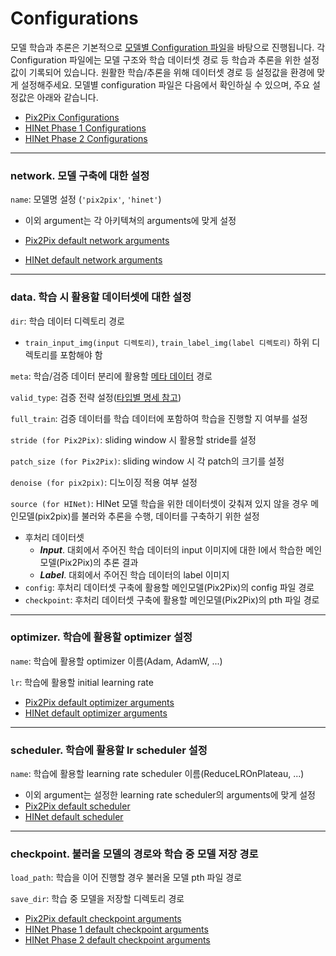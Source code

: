 # Configurations

모델 학습과 추론은 기본적으로 [모델별 Configuration 파일](https://github.com/TeamBCP5/image-reconstruction/tree/main/configs)을 바탕으로 진행됩니다. 각 Configuration 파일에는 모델 구조와 학습 데이터셋 경로 등 학습과 추론을 위한 설정값이 기록되어 있습니다. 원활한 학습/추론을 위해 데이터셋 경로 등 설정값을 환경에 맞게 설정해주세요. 모델별 configuration 파일은 다음에서 확인하실 수 있으며, 주요 설정값은 아래와 같습니다.

- [Pix2Pix Configurations](https://github.com/TeamBCP5/image-reconstruction/blob/main/configs/Pix2Pix.yaml)
- [HINet Phase 1 Configurations](https://github.com/TeamBCP5/image-reconstruction/blob/main/configs/HINet_phase1.yaml)
- [HINet Phase 2 Configurations](https://github.com/TeamBCP5/image-reconstruction/blob/main/configs/HINet_phase2.yaml)

---



### network. 모델 구축에 대한 설정

`name`: 모델명 설정 (`'pix2pix'`, `'hinet'`)

- 이외 argument는 각 아키텍쳐의 arguments에 맞게 설정
- [Pix2Pix default network arguments](https://github.com/TeamBCP5/image-reconstruction/blob/b3b2c3e0fe5e57215894897fa13ffd17866d2fa3/configs/Pix2Pix.yaml#L1)

- [HINet default network arguments](https://github.com/TeamBCP5/image-reconstruction/blob/b3b2c3e0fe5e57215894897fa13ffd17866d2fa3/configs/HINet_phase1.yaml#L1)



---



### data. 학습 시 활용할 데이터셋에 대한 설정

`dir`: 학습 데이터 디렉토리 경로

- `train_input_img(input 디렉토리)`, `train_label_img(label 디렉토리)` 하위 디렉토리를 포함해야 함

`meta`: 학습/검증 데이터 분리에 활용할 [메타 데이터](https://github.com/TeamBCP5/image-reconstruction/blob/main/configs/train_meta.csv) 경로

`valid_type`: 검증 전략 설정([타입별 명세 참고](https://github.com/iloveslowfood/image-reconstruction/blob/2b245bbad9421d03b943cda5402aa98ac2864c9e/data/dataset.py#L18))

`full_train`: 검증 데이터를 학습 데이터에 포함하여 학습을 진행할 지 여부를 설정

`stride (for Pix2Pix)`: sliding window 시 활용할 stride를 설정

`patch_size (for Pix2Pix)`: sliding window 시 각 patch의 크기를 설정

`denoise (for pix2pix)`: 디노이징 적용 여부 설정

`source (for HINet)`: HINet 모델 학습을 위한 데이터셋이 갖춰져 있지 않을 경우 메인모델(pix2pix)를 불러와 추론을 수행, 데이터를 구축하기 위한 설정

- 후처리 데이터셋
  - ***Input***. 대회에서 주어진 학습 데이터의 input 이미지에 대한 I에서 학습한 메인 모델(Pix2Pix)의 추론 결과
  - ***Label***. 대회에서 주어진 학습 데이터의 label 이미지
- `config`: 후처리 데이터셋 구축에 활용할 메인모델(Pix2Pix)의 config 파일 경로
- `checkpoint`: 후처리 데이터셋 구축에 활용할 메인모델(Pix2Pix)의 pth 파일 경로



---



### optimizer. 학습에 활용할 optimizer 설정

`name`: 학습에 활용할 optimizer 이름(Adam, AdamW, ...)

`lr`: 학습에 활용할 initial learning rate

- [Pix2Pix default optimizer arguments](https://github.com/TeamBCP5/image-reconstruction/blob/f7ac48c8b8d8d1f28c24c8b08f00adce97033f15/configs/Pix2Pix.yaml#L26)
- [HINet default optimizer arguments](https://github.com/TeamBCP5/image-reconstruction/blob/f7ac48c8b8d8d1f28c24c8b08f00adce97033f15/configs/HINet_phase1.yaml#L20)



---



### scheduler. 학습에 활용할 lr scheduler 설정

`name`: 학습에 활용할 learning rate scheduler 이름(ReduceLROnPlateau, ...)

- 이외 argument는 설정한 learning rate scheduler의 arguments에 맞게 설정
- [Pix2Pix default scheduler](https://github.com/TeamBCP5/image-reconstruction/blob/f7ac48c8b8d8d1f28c24c8b08f00adce97033f15/configs/Pix2Pix.yaml#L30)
- [HINet default scheduler](https://github.com/TeamBCP5/image-reconstruction/blob/f7ac48c8b8d8d1f28c24c8b08f00adce97033f15/configs/HINet_phase1.yaml#L24)



---



### checkpoint. 불러올 모델의 경로와 학습 중 모델 저장 경로

`load_path`: 학습을 이어 진행할 경우 불러올 모델 pth 파일 경로

`save_dir`: 학습 중 모델을 저장할 디렉토리 경로

- [Pix2Pix default checkpoint arguments](https://github.com/TeamBCP5/image-reconstruction/blob/f7ac48c8b8d8d1f28c24c8b08f00adce97033f15/configs/Pix2Pix.yaml#L39)
- [HINet Phase 1 default checkpoint arguments](https://github.com/TeamBCP5/image-reconstruction/blob/f7ac48c8b8d8d1f28c24c8b08f00adce97033f15/configs/HINet_phase1.yaml#L33)
- [HINet Phase 2 default checkpoint arguments](https://github.com/TeamBCP5/image-reconstruction/blob/f7ac48c8b8d8d1f28c24c8b08f00adce97033f15/configs/HINet_phase2.yaml#L33)
